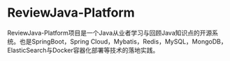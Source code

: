 # ReviewJava-Platform
ReviewJava-Platform项目是一个Java从业者学习与回顾Java知识点的开源系统。也是SpringBoot，Spring Cloud，Mybatis，Redis，MySQL，MongoDB，ElasticSearch与Docker容器化部署等技术的落地实践。
